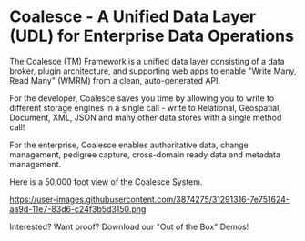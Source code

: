 # Coalesce - A Unified Data Layer (UDL) for Enterprise Data Operations

The Coalesce (TM) Framework is a unified data layer consisting of a data broker, plugin architecture, and supporting web apps to enable "Write Many, Read Many" (WMRM) from a clean, auto-generated API.

For the developer, Coalesce saves you time by allowing you to write to different storage engines in a single call - write to Relational, Geospatial, Document, XML, JSON and many other data stores with a single method call!

For the enterprise, Coalesce enables authoritative data, change management, pedigree capture, cross-domain ready data and metadata management.

Here is a 50,000 foot view of the Coalesce System.

https://user-images.githubusercontent.com/3874275/31291316-7e751624-aa9d-11e7-83d6-c24f3b5d3150.png

Interested?  Want proof?  Download our "Out of the Box" Demos!
